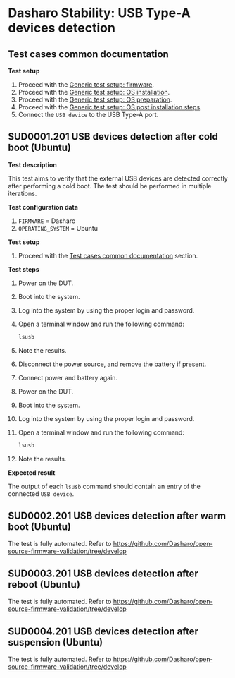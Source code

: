 # Dasharo Stability: USB Type-A devices detection

## Test cases common documentation

**Test setup**

1. Proceed with the
   [Generic test setup: firmware](../generic-test-setup.md#firmware).
1. Proceed with the
   [Generic test setup: OS installation](../generic-test-setup.md#os-installation).
1. Proceed with the
   [Generic test setup: OS preparation](../generic-test-setup.md#os-preparation).
1. Proceed with the
   [Generic test setup: OS post installation steps](../generic-test-setup.md#post-installation).
1. Connect the `USB device` to the USB Type-A port.

## SUD0001.201 USB devices detection after cold boot (Ubuntu)

**Test description**

This test aims to verify that the external USB devices are detected correctly
after performing a cold boot. The test should be performed in multiple
iterations.

**Test configuration data**

1. `FIRMWARE` = Dasharo
1. `OPERATING_SYSTEM` = Ubuntu

**Test setup**

1. Proceed with the
   [Test cases common documentation](#test-cases-common-documentation) section.

**Test steps**

1. Power on the DUT.
1. Boot into the system.
1. Log into the system by using the proper login and password.
1. Open a terminal window and run the following command:

    ```bash
    lsusb
    ```

1. Note the results.
1. Disconnect the power source, and remove the battery if present.
1. Connect power and battery again.
1. Power on the DUT.
1. Boot into the system.
1. Log into the system by using the proper login and password.
1. Open a terminal window and run the following command:

    ```bash
    lsusb
    ```

1. Note the results.

**Expected result**

The output of each `lsusb` command should contain an entry of the connected
`USB device`.

## SUD0002.201 USB devices detection after warm boot (Ubuntu)

The test is fully automated. Refer to https://github.com/Dasharo/open-source-firmware-validation/tree/develop

## SUD0003.201 USB devices detection after reboot (Ubuntu)

The test is fully automated. Refer to https://github.com/Dasharo/open-source-firmware-validation/tree/develop

## SUD0004.201 USB devices detection after suspension (Ubuntu)

The test is fully automated. Refer to https://github.com/Dasharo/open-source-firmware-validation/tree/develop
